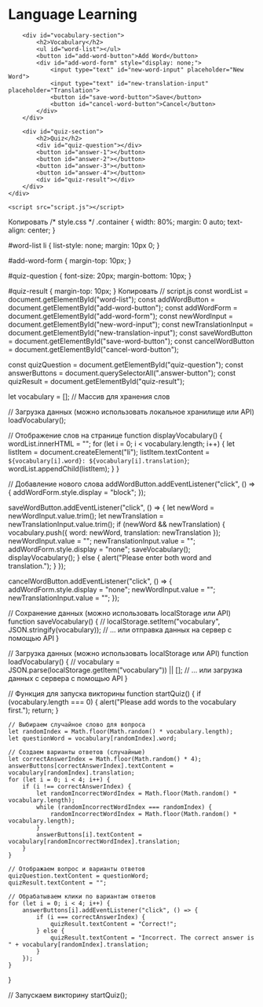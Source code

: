 <!DOCTYPE html>
<html lang="en">
<head>
    <meta charset="UTF-8">
    <meta name="viewport" content="width=device-width, initial-scale=1.0">
    <title>Language Learning App</title>
    <link rel="stylesheet" href="style.css">
</head>
<body>
    <div class="container">
        <h1>Language Learning</h1>

        <div id="vocabulary-section">
            <h2>Vocabulary</h2>
            <ul id="word-list"></ul>
            <button id="add-word-button">Add Word</button>
            <div id="add-word-form" style="display: none;">
                <input type="text" id="new-word-input" placeholder="New Word">
                <input type="text" id="new-translation-input" placeholder="Translation">
                <button id="save-word-button">Save</button>
                <button id="cancel-word-button">Cancel</button>
            </div>
        </div>

        <div id="quiz-section">
            <h2>Quiz</h2>
            <div id="quiz-question"></div>
            <button id="answer-1"></button>
            <button id="answer-2"></button>
            <button id="answer-3"></button>
            <button id="answer-4"></button>
            <div id="quiz-result"></div>
        </div>
    </div>

    <script src="script.js"></script>
</body>
</html>
Копировать
/* style.css */
.container {
    width: 80%;
    margin: 0 auto;
    text-align: center;
}

#word-list li {
    list-style: none;
    margin: 10px 0;
}

#add-word-form {
    margin-top: 10px;
}

#quiz-question {
    font-size: 20px;
    margin-bottom: 10px;
}

#quiz-result {
    margin-top: 10px;
}
Копировать
// script.js
const wordList = document.getElementById("word-list");
const addWordButton = document.getElementById("add-word-button");
const addWordForm = document.getElementById("add-word-form");
const newWordInput = document.getElementById("new-word-input");
const newTranslationInput = document.getElementById("new-translation-input");
const saveWordButton = document.getElementById("save-word-button");
const cancelWordButton = document.getElementById("cancel-word-button");

const quizQuestion = document.getElementById("quiz-question");
const answerButtons = document.querySelectorAll(".answer-button");
const quizResult = document.getElementById("quiz-result");

let vocabulary = []; // Массив для хранения слов

// Загрузка данных (можно использовать локальное хранилище или API)
loadVocabulary();

// Отображение слов на странице
function displayVocabulary() {
    wordList.innerHTML = "";
    for (let i = 0; i < vocabulary.length; i++) {
        let listItem = document.createElement("li");
        listItem.textContent = `${vocabulary[i].word}: ${vocabulary[i].translation}`;
        wordList.appendChild(listItem);
    }
}

// Добавление нового слова
addWordButton.addEventListener("click", () => {
    addWordForm.style.display = "block";
});

saveWordButton.addEventListener("click", () => {
    let newWord = newWordInput.value.trim();
    let newTranslation = newTranslationInput.value.trim();
    if (newWord && newTranslation) {
        vocabulary.push({ word: newWord, translation: newTranslation });
        newWordInput.value = "";
        newTranslationInput.value = "";
        addWordForm.style.display = "none";
        saveVocabulary();
        displayVocabulary();
    } else {
        alert("Please enter both word and translation.");
    }
});

cancelWordButton.addEventListener("click", () => {
    addWordForm.style.display = "none";
    newWordInput.value = "";
    newTranslationInput.value = "";
});

// Сохранение данных (можно использовать localStorage или API)
function saveVocabulary() {
    // localStorage.setItem("vocabulary", JSON.stringify(vocabulary));
    // ... или отправка данных на сервер с помощью API
}

// Загрузка данных (можно использовать localStorage или API)
function loadVocabulary() {
    // vocabulary = JSON.parse(localStorage.getItem("vocabulary")) || [];
    // ... или загрузка данных с сервера с помощью API
}

// Функция для запуска викторины
function startQuiz() {
    if (vocabulary.length === 0) {
        alert("Please add words to the vocabulary first.");
        return;
    }

    // Выбираем случайное слово для вопроса
    let randomIndex = Math.floor(Math.random() * vocabulary.length);
    let questionWord = vocabulary[randomIndex].word;

    // Создаем варианты ответов (случайные)
    let correctAnswerIndex = Math.floor(Math.random() * 4);
    answerButtons[correctAnswerIndex].textContent = vocabulary[randomIndex].translation;
    for (let i = 0; i < 4; i++) {
        if (i !== correctAnswerIndex) {
            let randomIncorrectWordIndex = Math.floor(Math.random() * vocabulary.length);
            while (randomIncorrectWordIndex === randomIndex) {
                randomIncorrectWordIndex = Math.floor(Math.random() * vocabulary.length);
            }
            answerButtons[i].textContent = vocabulary[randomIncorrectWordIndex].translation;
        }
    }

    // Отображаем вопрос и варианты ответов
    quizQuestion.textContent = questionWord;
    quizResult.textContent = "";

    // Обрабатываем клики по вариантам ответов
    for (let i = 0; i < 4; i++) {
        answerButtons[i].addEventListener("click", () => {
            if (i === correctAnswerIndex) {
                quizResult.textContent = "Correct!";
            } else {
                quizResult.textContent = "Incorrect. The correct answer is " + vocabulary[randomIndex].translation;
            }
        });
    }
}

// Запускаем викторину
startQuiz();
